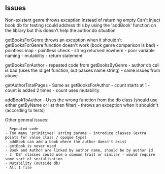 
## Issues

Non-existent genre throws exception instead of returning empty
Can't inject book db for testing (could address this by using the 'addBook' function on the library
but this doesn't help the author db situation

getBooksForGenre throws an exception when it shouldn't
getBooksForGenre function doesn't work (book genre comparison is bad)
    - pointless map
    - pointless check
    - string returned nowhere
    - poor variable naming
    - mutability
    - return statement

getBooksForAuthor
    - repeated code from getBooksByGenre
    - author db call  is bad (uses the id get function, but passes name string)
    - same issues from above

getAuthorTotalPages
    - Same as getBooksForAuthor
    - count starts at 1
    - count is added 2 times
    - count uses mutability

addBookToAuthor
    - Uses the wrong function from the db class (should use either getByName or list then filter)
    - throws an exception when it shouldn't (according to tests)


Other general issues:

    - Repeated code
    - Too many 'primitives' string params - introduce classes (extra points for value class / opaque type)
    - addBook can add a book where the author doesn't exist
    - getBook is never used
    - Book and Author are linked by author name, should be by author id
    - 2 'DB' classes could use a common trait or similar - would require some sort of serialisation
    - Mutability (outside db)
    - All 1 file